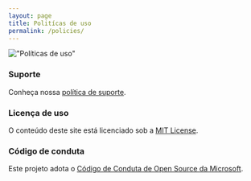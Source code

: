 ```yaml
---
layout: page
title: Politícas de uso
permalink: /policies/
---
```


!["Políticas de uso"](../../assets/imgs/policies-400.png "Políticas de uso")

### Suporte

Conheça nossa [política de suporte](../policies/support).

### Licença de uso

O conteúdo deste site está licenciado sob a [MIT License](../policies/license).

### Código de conduta

Este projeto adota o [Código de Conduta de Open Source da Microsoft](../policies/conductcode).
